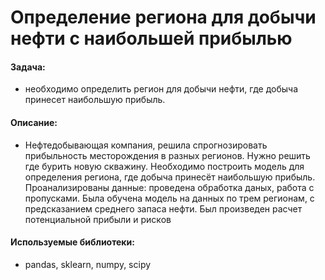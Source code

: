 # Определение региона для добычи нефти с наибольшей прибылью

#### Задача:
- необходимо определить регион для добычи нефти, где добыча принесет наибольшую прибыль.

#### Описание:
- Нефтедобывающая компания, решила спрогнозировать прибыльность месторождения в разных регионов. Нужно решить где бурить новую скважину. Необходимо построить модель для определения региона, где добыча принесёт наибольшую прибыль. Проанализированы данные: проведена обработка даных, работа с пропусками. Была обучена модель на данных по трем регионам, с предсказанием среднего запаса нефти. Был произведен расчет потенциальной прибыли и рисков

#### Используемые библиотеки:
- pandas, sklearn, numpy, scipy
  
